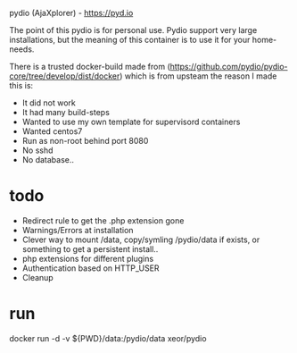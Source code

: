 pydio (AjaXplorer) - https://pyd.io

The point of this pydio is for personal use. Pydio support very large installations, but the meaning of this container is to use it for your home-needs.

There is a trusted docker-build made from (https://github.com/pydio/pydio-core/tree/develop/dist/docker) which is from upsteam the reason I made this is:
* It did not work
* It had many build-steps
* Wanted to use my own template for supervisord containers
* Wanted centos7
* Run as non-root behind port 8080
* No sshd
* No database..

# todo
* Redirect rule to get the .php extension gone
* Warnings/Errors at installation
* Clever way to mount /data, copy/symling /pydio/data if exists, or something to get a persistent install..
* php extensions for different plugins
* Authentication based on HTTP_USER
* Cleanup

# run
docker run -d -v ${PWD}/data:/pydio/data xeor/pydio
